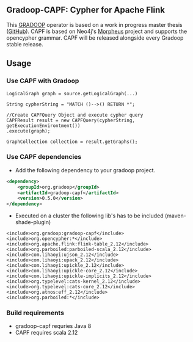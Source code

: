 ## Gradoop-CAPF: Cypher for Apache Flink

This [GRADOOP](https://github.com/dbs-leipzig/gradoop) operator is based on a work in progress master thesis ([GitHub](https://github.com/soerenreichardt/cypher-for-apache-flink)). CAPF is based on Neo4j's [Morpheus](https://github.com/opencypher/morpheus) project and supports the opencypher grammar. CAPF will be released alongside 
every Gradoop stable release. 

## Usage

### Use CAPF with Gradoop

```
LogicalGraph graph = source.getLogicalGraph(...)

String cypherString = "MATCH ()-->() RETURN *";

//Create CAPFQuery Object and execute cypher query
CAPFResult result = new CAPFQuery(cypherString, getExecutionEnvirontment())
.execute(graph);

GraphCollection collection = result.getGraphs();
```


### Use CAPF dependencies

* Add the following dependency to your gradoop project.

```xml
<dependency>
    <groupId>org.gradoop</groupId>
    <artifactId>gradoop-capf</artifactId>
    <version>0.5.0</version>
</dependency>
```

* Executed on a cluster the following lib's has to be included (maven-shade-plugin)

```
<include>org.gradoop:gradoop-capf</include>
<include>org.opencypher:*</include>
<include>org.apache.flink:flink-table_2.12</include>
<include>org.parboiled:parboiled-scala_2.12</include>
<include>com.lihaoyi:ujson_2.12</include>
<include>com.lihaoyi:upack_2.12</include>
<include>com.lihaoyi:upickle_2.12</include>
<include>com.lihaoyi:upickle-core_2.12</include>
<include>com.lihaoyi:upickle-implicits_2.12</include>
<include>org.typelevel:cats-kernel_2.12</include>
<include>org.typelevel:cats-core_2.12</include>
<include>org.atnos:eff_2.12</include>
<include>org.parboiled:*</include>
```

### Build requirements

* gradoop-capf requries Java 8
* CAPF requires scala 2.12

 